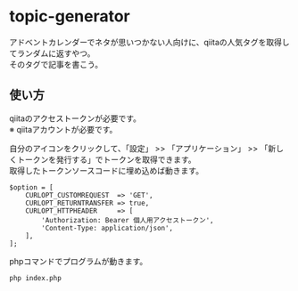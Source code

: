 # topic-generator
  アドベントカレンダーでネタが思いつかない人向けに、qiitaの人気タグを取得してランダムに返すやつ。  
  そのタグで記事を書こう。

## 使い方
qiitaのアクセストークンが必要です。  
※ qiitaアカウントが必要です。  

自分のアイコンをクリックして、「設定」 >> 「アプリケーション」 >> 「新しくトークンを発行する」でトークンを取得できます。  
取得したトークンソースコードに埋め込めば動きます。  

```
$option = [
    CURLOPT_CUSTOMREQUEST  => 'GET',
    CURLOPT_RETURNTRANSFER => true,
    CURLOPT_HTTPHEADER     => [
        'Authorization: Bearer 個人用アクセストークン',
        'Content-Type: application/json',
    ],
];
```

phpコマンドでプログラムが動きます。
```
php index.php
```